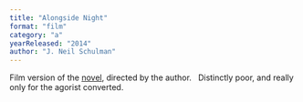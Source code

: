 ```yaml
---
title: "Alongside Night"
format: "film"
category: "a"
yearReleased: "2014"
author: "J. Neil Schulman"
---
```

 Film version of the <a href="s.htm#schulman">novel</a>, directed by the author.
  
 Distinctly poor, and really only for the agorist converted.